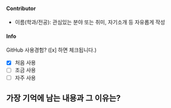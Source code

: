 #### Contributor
- 이름(학과/전공): 관심있는 분야 또는 취미, 자기소개 등 자유롭게 작성

#### Info

GitHub 사용경험? ([x] 하면 체크됩니다.)
- [x] 처음 사용
- [ ] 조금 사용
- [ ] 자주 사용

가장 기억에 남는 내용과 그 이유는? 
- 
